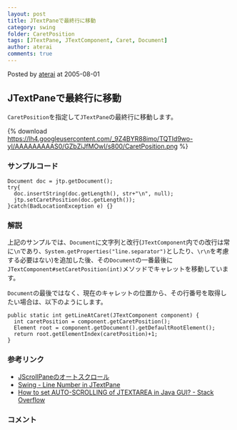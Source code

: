 ```yaml
---
layout: post
title: JTextPaneで最終行に移動
category: swing
folder: CaretPosition
tags: [JTextPane, JTextComponent, Caret, Document]
author: aterai
comments: true
---
```


Posted by [aterai](http://terai.xrea.jp/aterai.html) at 2005-08-01

## JTextPaneで最終行に移動
`CaretPosition`を指定して`JTextPane`の最終行に移動します。

{% download https://lh4.googleusercontent.com/_9Z4BYR88imo/TQTId9wo-yI/AAAAAAAAAS0/GZbZiJfMOwI/s800/CaretPosition.png %}

### サンプルコード
<pre class="prettyprint"><code>Document doc = jtp.getDocument();
try{
  doc.insertString(doc.getLength(), str+"\n", null);
  jtp.setCaretPosition(doc.getLength());
}catch(BadLocationException e) {}
</code></pre>

### 解説
上記のサンプルでは、`Document`に文字列と改行(`JTextComponent`内での改行は常に`\n`であり、`System.getProperties("line.separator")`としたり、`\r\n`を考慮する必要はない)を追加した後、その`Document`の一番最後に`JTextComponent#setCaretPosition(int)`メソッドでキャレットを移動しています。

`Document`の最後ではなく、現在のキャレットの位置から、その行番号を取得したい場合は、以下のようにします。

<pre class="prettyprint"><code>public static int getLineAtCaret(JTextComponent component) {
  int caretPosition = component.getCaretPosition();
  Element root = component.getDocument().getDefaultRootElement();
  return root.getElementIndex(caretPosition)+1;
}
</code></pre>

### 参考リンク
- [JScrollPaneのオートスクロール](http://terai.xrea.jp/Swing/AutoScroll.html)
- [Swing - Line Number in JTextPane](https://forums.oracle.com/thread/1393939)
- [How to set AUTO-SCROLLING of JTEXTAREA in Java GUI? - Stack Overflow](http://stackoverflow.com/questions/1627028/how-to-set-auto-scrolling-of-jtextarea-in-java-gui)

<!-- dummy comment line for breaking list -->

### コメント
